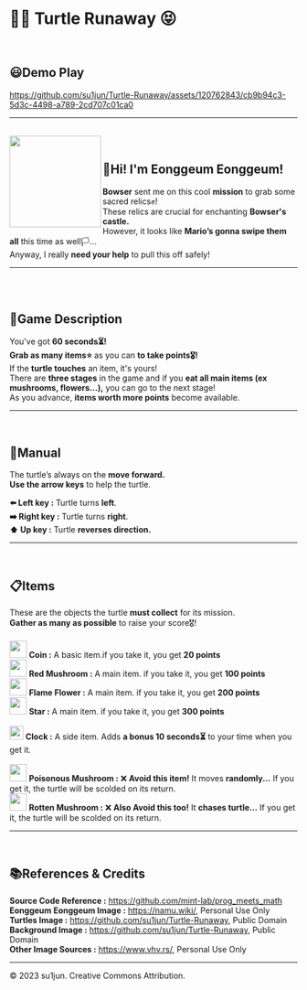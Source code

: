<h1>🐢💦 Turtle Runaway 😝</h1>
<br>
<h2>😃Demo Play</h2>

https://github.com/su1jun/Turtle-Runaway/assets/120762843/cb9b94c3-5d3c-4498-a789-2cd707c01ca0

<hr><br>

<img width="160px" padding="20px" margin="20px"  align="left" src="https://github.com/su1jun/su1jun/assets/120762843/1bb84824-bddf-41aa-b144-f300254218ff"/>
<br>
<p>
<h2><b>👋Hi! I'm Eonggeum Eonggeum!</b></h2>
<b>Bowser</b> sent me on this cool <b>mission</b> to grab some sacred relics✊!<br>
These relics are crucial for enchanting <b>Bowser's castle.</b><br>
However, it looks like <b>Mario’s gonna swipe them all</b> this time as well🏳️...<br>
Anyway, I really <b>need your help</b> to pull this off safely!<br>
</p>
<hr><br><br>

<h2>📒Game Description</h2>
<p>
You've got <b>60 seconds⏳!</b><br>
<b>Grab as many items⭐</b> as you can <b>to take points🎖️!</b><br>
If the <b>turtle touches</b> an item, it's yours!<br>
There are <b>three stages</b> in the game and if you <b>eat all main items (ex mushrooms, flowers...),</b> you can go to the next stage!<br>
As you advance, <b>items worth more points</b> become available.<br>
</p>
<hr><br>

<h2>📃Manual</h2>
<p>
The turtle’s always on the <b>move forward.</b><br>
<b>Use the arrow keys</b> to help the turtle.<br>

<b>⬅️ Left key :</b> Turtle turns <b>left</b>.<br>
<b>➡️ Right key :</b> Turtle turns <b>right</b>.<br>
<b>⬆️ Up key :</b> Turtle <b>reverses direction.</b><br>
</p>
<hr><br>

<h2>📋Items</h2>
<p>
These are the objects the turtle <b>must collect</b> for its mission.<br>
<b>Gather as many as possible</b> to raise your score🎖️!<br>
<br>
<img width="30px" ppadding='10px' src="https://github.com/su1jun/su1jun/assets/120762843/56a71d36-fa83-4e1a-8ffe-63f03418baa1"/> <b>Coin :</b> A basic item.if you take it, you get <b>20 points</b><br>
<img width="30px" ppadding='10px' src="https://github.com/su1jun/su1jun/assets/120762843/5ce9fa6f-0f50-44af-8aa3-dc6d3e10f581"/> <b>Red Mushroom :</b> A main item. if you take it, you get <b>100 points</b><br>
<img width="30px" ppadding='10px' src="https://github.com/su1jun/su1jun/assets/120762843/3dca0429-1f6c-465e-bb65-be9f493b927e"/> <b>Flame Flower :</b> A main item. if you take it, you get <b>200 points</b><br>
<img width="30px" ppadding='10px' src="https://github.com/su1jun/su1jun/assets/120762843/14d90a22-7b7c-4676-9793-910b2960ed3e"/> <b>Star :</b> A main item. if you take it, you get <b>300 points</b><br>
<br>
<img width="24px" ppadding='10px' src="https://github.com/su1jun/su1jun/assets/120762843/0c29ea23-1e3a-4a54-b108-fa3b0f4aa6df"/> <b>Clock :</b> A side item. Adds <b>a bonus 10 seconds⏳</b> to your time when you get it.<br>
<br>
<img width="30px" ppadding='10px' src="https://github.com/su1jun/su1jun/assets/120762843/282b8703-681e-4613-96f6-90c999a627ed"/> <b>Poisonous Mushroom :</b> ❌ <b>Avoid this item!</b> It moves <b>randomly...</b> If you get it, the turtle will be scolded on its return.<br>
<img width="30px" ppadding='10px' src="https://github.com/su1jun/su1jun/assets/120762843/b9fd6c60-e1c7-477c-83f8-67fcf16319f8"/> <b>Rotten Mushroom :</b> ❌ <b>Also Avoid this too!</b> It <b>chases turtle...</b> If you get it, the turtle will be scolded on its return.<br>
</p>
<hr><br>

<h2>📚References & Credits</h2>
<p>
    <b>Source Code Reference :</b> <a href="https://github.com/mint-lab/prog_meets_math">https://github.com/mint-lab/prog_meets_math</a><br>
    <b>Eonggeum Eonggeum Image :</b> <a href="https://namu.wiki/">https://namu.wiki/</a>, Personal Use Only<br>
    <b>Turtles Image :</b> <a href="https://github.com/su1jun/Turtle-Runaway">https://github.com/su1jun/Turtle-Runaway</a>, Public Domain<br>
    <b>Background Image :</b> <a href="https://github.com/su1jun/Turtle-Runaway">https://github.com/su1jun/Turtle-Runaway</a>, Public Domain<br>
    <b>Other Image Sources :</b> <a href="https://www.vhv.rs/">https://www.vhv.rs/</a>, Personal Use Only<br>
</p>

<hr>

<p>© 2023 su1jun. Creative Commons Attribution.</p>
